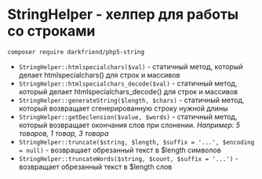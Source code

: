 # StringHelper - хелпер для работы со строками 

``composer require darkfriend/php5-string``

* ```StringHelper::htmlspecialchars($val)``` - статичный метод, который делает htmlspecialchars() для строк и массивов
* ```StringHelper::htmlspecialchars_decode($val)``` - статичный метод, который делает htmlspecialchars_decode() для строк и массивов
* ```StringHelper::generateString($length, $chars)``` - статичный метод, который возвращает сгенерированную строку нужной длины
* ```StringHelper::getDeclension($value, $words)``` - статичный метод, который возвращает окончания слов при слонении. _Например: 5 товаров, 1 товар, 3 товара_
* ```StringHelper::truncate($string, $length, $suffix = '...', $encoding = null)``` - возвращает обрезанный текст в $length символов
* ```StringHelper::truncateWords($string, $count, $suffix = '...')``` - возвращает обрезанный текст в $length слов

